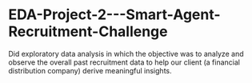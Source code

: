 # EDA-Project-2---Smart-Agent-Recruitment-Challenge
Did exploratory data analysis in which the objective was to analyze and observe the overall past recruitment data to help our client (a financial distribution company) derive meaningful insights.
